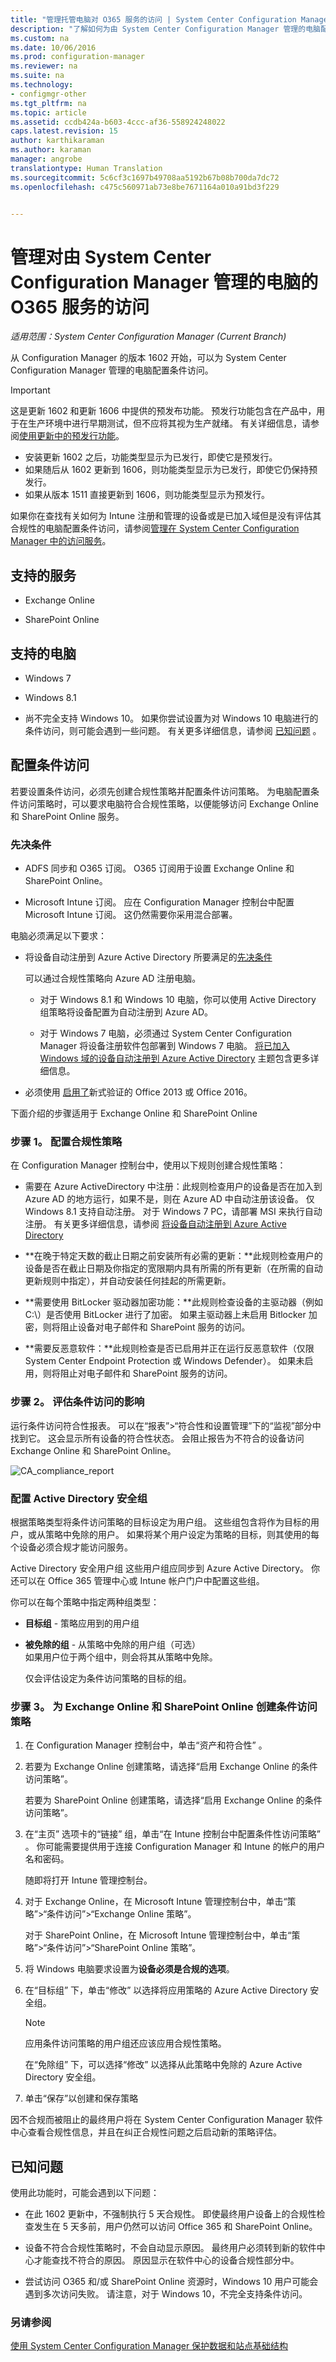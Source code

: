 ```yaml
---
title: "管理托管电脑对 O365 服务的访问 | System Center Configuration Manager"
description: "了解如何为由 System Center Configuration Manager 管理的电脑配置条件访问。"
ms.custom: na
ms.date: 10/06/2016
ms.prod: configuration-manager
ms.reviewer: na
ms.suite: na
ms.technology:
- configmgr-other
ms.tgt_pltfrm: na
ms.topic: article
ms.assetid: ccdb424a-b603-4ccc-af36-558924248022
caps.latest.revision: 15
author: karthikaraman
ms.author: karaman
manager: angrobe
translationtype: Human Translation
ms.sourcegitcommit: 5c6cf3c1697b49708aa5192b67b08b700da7dc72
ms.openlocfilehash: c475c560971ab73e8be7671164a010a91bd3f229


---
```

# <a name="manage-access-to-o365-services-for-pcs-managed-by-system-center-configuration-manager"></a>管理对由 System Center Configuration Manager 管理的电脑的 O365 服务的访问

*适用范围：System Center Configuration Manager (Current Branch)*



 从 Configuration Manager 的版本 1602 开始，可以为 System Center Configuration Manager 管理的电脑配置条件访问。  

> [!IMPORTANT]  
>  这是更新 1602 和更新 1606 中提供的预发布功能。 预发行功能包含在产品中，用于在生产环境中进行早期测试，但不应将其视为生产就绪。 有关详细信息，请参阅[使用更新中的预发行功能](../../core/servers/manage/install-in-console-updates.md#bkmk_prerelease)。
> - 安装更新 1602 之后，功能类型显示为已发行，即使它是预发行。
> - 如果随后从 1602 更新到 1606，则功能类型显示为已发行，即使它仍保持预发行。
> - 如果从版本 1511 直接更新到 1606，则功能类型显示为预发行。

 如果你在查找有关如何为 Intune 注册和管理的设备或是已加入域但是没有评估其合规性的电脑配置条件访问，请参阅[管理在 System Center Configuration Manager 中的访问服务](../../protect/deploy-use/manage-access-to-services.md)。  


## <a name="supported-services"></a>支持的服务  

-   Exchange Online  

-   SharePoint Online  

## <a name="supported-pcs"></a>支持的电脑  

-   Windows 7  

-   Windows 8.1  

-   尚不完全支持 Windows 10。  如果你尝试设置为对 Windows 10 电脑进行的条件访问，则可能会遇到一些问题。  有关更多详细信息，请参阅 [已知问题](#bkmk_KnownIssues) 。  

## <a name="configure-conditional-access"></a>配置条件访问  
 若要设置条件访问，必须先创建合规性策略并配置条件访问策略。 为电脑配置条件访问策略时，可以要求电脑符合合规性策略，以便能够访问 Exchange Online 和 SharePoint Online 服务。  

### <a name="prerequisites"></a>先决条件  

-   ADFS 同步和 O365 订阅。 O365 订阅用于设置 Exchange Online 和 SharePoint Online。  

-   Microsoft Intune 订阅。 应在 Configuration Manager 控制台中配置 Microsoft Intune 订阅。 这仍然需要你采用混合部署。  

 电脑必须满足以下要求：  

-   将设备自动注册到 Azure Active Directory 所要满足的[先决条件](https://azure.microsoft.com/en-us/documentation/articles/active-directory-conditional-access-automatic-device-registration/?rnd=1)   

     可以通过合规性策略向 Azure AD 注册电脑。  

    -   对于 Windows 8.1 和 Windows 10 电脑，你可以使用 Active Directory 组策略将设备配置为自动注册到 Azure AD。  

    -   对于 Windows 7 电脑，必须通过 System Center Configuration Manager 将设备注册软件包部署到 Windows 7 电脑。 [将已加入 Windows 域的设备自动注册到 Azure Active Directory](https://azure.microsoft.com/en-us/documentation/articles/active-directory-conditional-access-automatic-device-registration/?rnd=1) 主题包含更多详细信息。  

-   必须使用 [启用了](https://support.office.com/en-US/article/Using-Office-365-modern-authentication-with-Office-clients-776c0036-66fd-41cb-8928-5495c0f9168a)新式验证的 Office 2013 或 Office 2016。  

 下面介绍的步骤适用于 Exchange Online 和 SharePoint Online  

### <a name="step-1-configure-compliance-policy"></a>步骤 1。 配置合规性策略  
 在 Configuration Manager 控制台中，使用以下规则创建合规性策略：  

-   需要在 Azure ActiveDirectory 中注册：此规则检查用户的设备是否在加入到 Azure AD 的地方运行，如果不是，则在 Azure AD 中自动注册该设备。 仅 Windows 8.1 支持自动注册。 对于 Windows 7 PC，请部署 MSI 来执行自动注册。 有关更多详细信息，请参阅 [将设备自动注册到 Azure Active Directory](https://azure.microsoft.com/en-us/documentation/articles/active-directory-conditional-access-automatic-device-registration/?rnd=1)  

-   **在晚于特定天数的截止日期之前安装所有必需的更新：**此规则检查用户的设备是否在截止日期及你指定的宽限期内具有所需的所有更新（在所需的自动更新规则中指定），并自动安装任何挂起的所需更新。  

-   **需要使用 BitLocker 驱动器加密功能：**此规则检查设备的主驱动器（例如 C:\\）是否使用 BitLocker 进行了加密。 如果主驱动器上未启用 Bitlocker 加密，则将阻止设备对电子邮件和 SharePoint 服务的访问。  

-   **需要反恶意软件：**此规则检查是否已启用并正在运行反恶意软件（仅限 System Center Endpoint Protection 或 Windows Defender）。 如果未启用，则将阻止对电子邮件和 SharePoint 服务的访问。  

### <a name="step-2-evaluate-the-effect-of-conditional-access"></a>步骤 2。 评估条件访问的影响  
 运行条件访问符合性报表。 可以在“报表”>“符合性和设置管理”下的“监视”部分中找到它。 这会显示所有设备的符合性状态。  会阻止报告为不符合的设备访问 Exchange Online 和 SharePoint Online。  

 ![CA&#95;compliance&#95;report](../media/CA_compliance_report.png)  

### <a name="configure-active-directory-security-groups"></a>配置 Active Directory 安全组  
 根据策略类型将条件访问策略的目标设定为用户组。 这些组包含将作为目标的用户，或从策略中免除的用户。 如果将某个用户设定为策略的目标，则其使用的每个设备必须合规才能访问服务。  

 Active Directory 安全用户组 这些用户组应同步到 Azure Active Directory。 你还可以在 Office 365 管理中心或 Intune 帐户门户中配置这些组。  

 你可以在每个策略中指定两种组类型：  

-   **目标组** - 策略应用到的用户组  

-   **被免除的组** - 从策略中免除的用户组（可选）  
    如果用户位于两个组中，则会将其从策略中免除。  

     仅会评估设定为条件访问策略的目标的组。  

### <a name="step-3-create-a-conditional-access-policy-for-exchange-online-and-sharepoint-online"></a>步骤 3。  为 Exchange Online 和 SharePoint Online 创建条件访问策略  

1.  在 Configuration Manager 控制台中，单击“资产和符合性” 。  

2.  若要为 Exchange Online 创建策略，请选择“启用 Exchange Online 的条件访问策略”。  

     若要为 SharePoint Online 创建策略，请选择“启用 Exchange Online 的条件访问策略”。  

3.  在“主页”  选项卡的“链接”  组，单击“在 Intune 控制台中配置条件性访问策略” 。 你可能需要提供用于连接 Configuration Manager 和 Intune 的帐户的用户名和密码。  

     随即将打开 Intune 管理控制台。  

4.  对于 Exchange Online，在 Microsoft Intune 管理控制台中，单击“策略”>“条件访问”>“Exchange Online 策略”。  

     对于 SharePoint Online，在 Microsoft Intune 管理控制台中，单击“策略”>“条件访问”>“SharePoint Online 策略”。  

5.  将 Windows 电脑要求设置为**设备必须是合规的选项**。  

6.  在“目标组” 下，单击“修改”  以选择将应用策略的 Azure Active Directory 安全组。  

    > [!NOTE]  
    >  应用条件访问策略的用户组还应该应用合规性策略。  

     在“免除组” 下，可以选择“修改”  以选择从此策略中免除的 Azure Active Directory 安全组。  

7.  单击“保存”以创建和保存策略  

 因不合规而被阻止的最终用户将在 System Center Configuration Manager 软件中心查看合规性信息，并且在纠正合规性问题之后启动新的策略评估。  

##  <a name="a-namebkmkknownissuesa-known-issues"></a><a name="bkmk_KnownIssues"></a> 已知问题  
 使用此功能时，可能会遇到以下问题：  

-   在此 1602 更新中，不强制执行 5 天合规性。 即使最终用户设备上的合规性检查发生在 5 天多前，用户仍然可以访问 Office 365 和 SharePoint Online。  

-   设备不符合合规性策略时，不会自动显示原因。 最终用户必须转到新的软件中心才能查找不符合的原因。 原因显示在软件中心的设备合规性部分中。  

-   尝试访问 O365 和/或 SharePoint Online 资源时，Windows 10 用户可能会遇到多次访问失败。 请注意，对于 Windows 10，不完全支持条件访问。  

### <a name="see-also"></a>另请参阅  
 [使用 System Center Configuration Manager 保护数据和站点基础结构](../../protect/understand/protect-data-and-site-infrastructure.md)



<!--HONumber=Nov16_HO1-->


